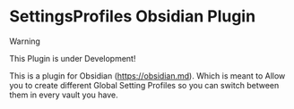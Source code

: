 # SettingsProfiles Obsidian Plugin
> [!WARNING]  
> This Plugin is under Development!

This is a plugin for Obsidian (https://obsidian.md). 
Which is meant to Allow you to create different Global Setting Profiles so you can switch between them in every vault you have.
